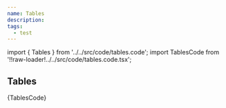 ```yaml
---
name: Tables
description:
tags:
  - test
---
```


<!-- CODE IMPORTS -->

<!-- prettier-ignore -->
import { Tables } from '../../src/code/tables.code'; 
import TablesCode from '!!raw-loader!../../src/code/tables.code.tsx';

<!-- END CODE IMPORTS -->

<DocHeader props={props}/>

## Tables

<ThemeWrapper>
<Tables />
</ThemeWrapper>
<CodeBlock>{TablesCode}</CodeBlock>
